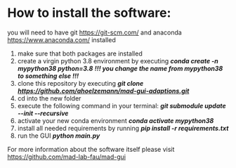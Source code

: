 # How to install the software:

you will need to have git https://git-scm.com/ and anaconda https://www.anaconda.com/ installed
1. make sure that both packages are installed
2. create a virgin python 3.8 environment by executing **_conda create -n mypython38 python=3.8_**  **_!!! you change the name from mypython38 to something else !!!_**
3. clone this repository by executing **_git clone https://github.com/ahoelzemann/mad-gui-adaptions.git_**
4. cd into the new folder
5. execute the following command in your terminal: **_git submodule update --init --recursive_**
6. activate your new conda environment **_conda activate mypython38_**
7. install all needed requirements by running  **_pip install -r requirements.txt_**
8. run the GUI **_python main.py_**


For more information about the software itself please visit https://github.com/mad-lab-fau/mad-gui
